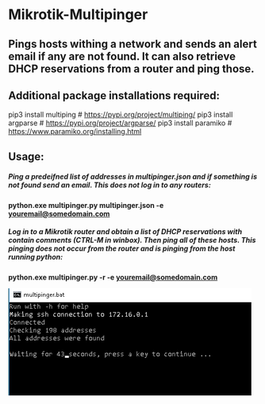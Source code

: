 # Mikrotik-Multipinger
## Pings hosts withing a network and sends an alert email if any are not found. It can also retrieve DHCP reservations from a router and ping those.

## Additional package installations required:
pip3 install multiping  # https://pypi.org/project/multiping/
pip3 install argparse   # https://pypi.org/project/argparse/
pip3 install paramiko   # https://www.paramiko.org/installing.html

## Usage:

##### Ping a predeifned list of addresses in multipinger.json and if something is not found send an email. This does not log in to any routers:

**python.exe multipinger.py multipinger.json -e youremail@somedomain.com**

##### Log in to a Mikrotik router and obtain a list of DHCP reservations with contain comments (CTRL-M in winbox). Then ping all of these hosts. This pinging does not occur from the router and is pinging from the host running python:

**python.exe multipinger.py -r -e youremail@somedomain.com**


![alt text](https://github.com/lalliexperience/Mikrotik-Multipinger/blob/main/screenshots/Mikrotik-Get-DHCP-Reservations.PNG?raw=true)
